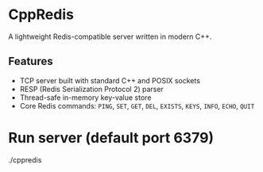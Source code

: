 # CppRedis

A lightweight Redis-compatible server written in modern C++.

## Features
- TCP server built with standard C++ and POSIX sockets
- RESP (Redis Serialization Protocol 2) parser
- Thread-safe in-memory key-value store
- Core Redis commands: `PING`, `SET`, `GET`, `DEL`, `EXISTS`, `KEYS`, `INFO`, `ECHO`, `QUIT`

# Run server (default port 6379)
./cppredis
